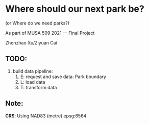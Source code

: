 # Where should our next park be?

(or Where do we need parks?)

As part of MUSA 509 2021 — Final Project


Zhenzhao Xu/Ziyuan Cai


## TODO:

1. build data pipeline:
    1. E: request and save data: Park boundary 
    2. L: load data
    3. T: transform data

## Note:

**CRS**: Using NAD83 (metre) epsg:6564

